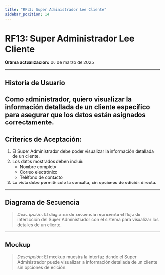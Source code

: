 ```yaml
---
title: "RF13: Super Administrador Lee Cliente"  
sidebar_position: 14
---
```


# RF13: Super Administrador Lee Cliente  

**Última actualización:** 06 de marzo de 2025  

---

## Historia de Usuario  
Como administrador, quiero visualizar la información detallada de un cliente específico para asegurar que los datos están asignados correctamente.
---

## **Criterios de Aceptación:**  

1. El Super Administrador debe poder visualizar la información detallada de un cliente.  
2. Los datos mostrados deben incluir:  
   - Nombre completo  
   - Correo electrónico  
   - Teléfono de contacto  
3. La vista debe permitir solo la consulta, sin opciones de edición directa.  

---

## **Diagrama de Secuencia**  

> *Descripción*: El diagrama de secuencia representa el flujo de interacción del Super Administrador con el sistema para visualizar los detalles de un cliente.  

---

## **Mockup**  

> *Descripción*: El mockup muestra la interfaz donde el Super Administrador puede visualizar la información detallada de un cliente sin opciones de edición.  
